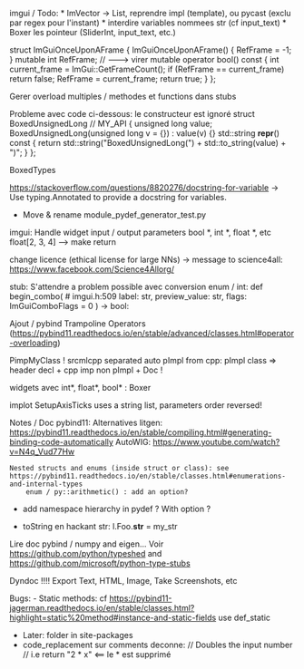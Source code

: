 imgui / Todo:
    * ImVector -> List, reprendre impl (template), ou pycast (exclu par regex pour l'instant)
    * interdire variables nommees str (cf input_text)
    * Boxer les pointeur (SliderInt, input_text, etc.)


struct ImGuiOnceUponAFrame
{
    ImGuiOnceUponAFrame() { RefFrame = -1; }
    mutable int RefFrame; // ---> virer mutable
    operator bool() const { int current_frame = ImGui::GetFrameCount(); if (RefFrame == current_frame) return false; RefFrame = current_frame; return true; }
};

Gerer overload multiples / methodes et functions dans stubs

Probleme avec code ci-dessous: le constructeur est ignoré
     struct BoxedUnsignedLong // MY_API
      {
      unsigned long value;
      BoxedUnsignedLong(unsigned long v = {}) : value(v) {}
      std::string __repr__() const { return std::string("BoxedUnsignedLong(") + std::to_string(value) + ")"; }
      };


BoxedTypes

https://stackoverflow.com/questions/8820276/docstring-for-variable -> Use typing.Annotated to provide a docstring for variables.

* Move & rename module_pydef_generator_test.py



imgui: Handle widget input / output parameters
        bool *, int *, float *, etc
        float[2, 3, 4]
        --> make return

change licence (ethical license for large NNs)
    -> message to science4all: https://www.facebook.com/Science4Allorg/

stub:
    S'attendre a problem possible avec conversion enum / int:
        def begin_combo(    # imgui.h:509
        label: str,
        preview_value: str,
        flags: ImGuiComboFlags = 0
        ) -> bool:

Ajout / pybind
    Trampoline
    Operators (https://pybind11.readthedocs.io/en/stable/advanced/classes.html#operator-overloading)



PimpMyClass !
    srcmlcpp separated
    auto pImpl from cpp: pImpl class  => header decl + cpp imp non pImpl + Doc !


widgets avec int*, float*, bool* : Boxer

implot SetupAxisTicks uses a string list, parameters order reversed!



Notes / Doc pybind11:
    Alternatives litgen:
        https://pybind11.readthedocs.io/en/stable/compiling.html#generating-binding-code-automatically
        AutoWIG:
            https://www.youtube.com/watch?v=N4q_Vud77Hw

    Nested structs and enums (inside struct or class): see https://pybind11.readthedocs.io/en/stable/classes.html#enumerations-and-internal-types
        enum / py::arithmetic() : add an option?

- add namespace hierarchy in pydef ? With option ?

- toString en hackant str:
    l.Foo.__str__ = my_str


Lire doc pybind / numpy and eigen...
Voir https://github.com/python/typeshed and https://github.com/microsoft/python-type-stubs


Dyndoc !!!!
    Export Text, HTML, Image, Take Screenshots, etc



Bugs:
    - Static methods: cf https://pybind11-jagerman.readthedocs.io/en/stable/classes.html?highlight=static%20method#instance-and-static-fields
        use def_static

- Later: folder in site-packages
- code_replacement sur comments deconne:
    // Doubles the input number
    // i.e return "2 * x"    <== le * est supprimé
